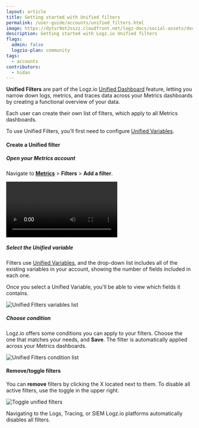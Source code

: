 ```yaml
---
layout: article
title: Getting started with Unified filters
permalink: /user-guide/accounts/unified_filters.html
image: https://dytvr9ot2sszz.cloudfront.net/logz-docs/social-assets/docs-social.jpg
description: Getting started with Logz.io Unified filters
flags:
  admin: false
  logzio-plan: community
tags:
  - accounts
contributors:
  - hidan
---
```


**Unified Filters** are part of the Logz.io [Unified Dashboard](https://docs.logz.io/user-guide/accounts/unified_dashboards.html) feature, letting you narrow down logs, metrics, and traces data across your Metrics dashboards by creating a functional overview of your data. 

Each user can create their own list of filters, which apply to all Metrics dashboards.

<p class="info-box note">To use Unified Filters, you’ll first need to configure <a href="https://docs.logz.io/user-guide/accounts/unified_variables.html" target="_blank">Unified Variables</a>.</p>

#### Create a Unified filter

<div class="tasklist">

##### Open your Metrics account

Navigate to **[Metrics](https://app.logz.io/#/dashboard/metrics)** > **Filters** > **Add a filter**.

<video autoplay loop>
  <source src="https://dytvr9ot2sszz.cloudfront.net/logz-docs/Infrastructure-monitoring/unified-filters-menu.mp4" type="video/mp4" />
  </video>


##### Select the Unified variable

Filters use [Unified Variables](https://docs.logz.io/user-guide/accounts/unified_variables.html), and the drop-down list includes all of the existing variables in your account, showing the number of fields included in each one. 

Once you select a Unified Variable, you'll be able to view which fields it contains.

![Unified Filters variables list](https://dytvr9ot2sszz.cloudfront.net/logz-docs/Infrastructure-monitoring/uf-fields.png)

##### Choose condition

Logz.io offers some conditions you can apply to your filters. Choose the one that matches your needs, and **Save**. The filter is automatically applied across your Metrics dashboards.

![Unified Filters condition list](https://dytvr9ot2sszz.cloudfront.net/logz-docs/Infrastructure-monitoring/choose-condition.png)


</div>


#### Remove/toggle filters

You can **remove** filters by clicking the X located next to them. To disable all active filters, use the toggle in the upper right.

![Toggle unified filters](https://dytvr9ot2sszz.cloudfront.net/logz-docs/Infrastructure-monitoring/toggle-filters.gif)

<p class="info-box note">Navigating to the Logs, Tracing, or SIEM Logz.io platforms automatically disables all filters.</p>


